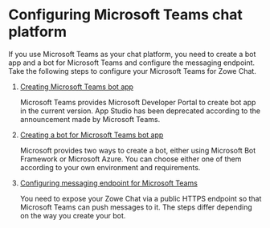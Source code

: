 # Configuring Microsoft Teams chat platform

If you use Microsoft Teams as your chat platform, you need to create a bot app and a bot for Microsoft Teams and configure the messaging endpoint. Take the following steps to configure your Microsoft Teams for Zowe Chat.

1. [Creating Microsoft Teams bot app](chat_prerequisite_teams_create_app_developer_portal.md)
    
    Microsoft Teams provides Microsoft Developer Portal to create bot app in the current version. App Studio has been deprecated according to the announcement made by Microsoft Teams.

2. [Creating a bot for Microsoft Teams bot app](chat_prerequisite_teams_create_bot.md)

    Microsoft provides two ways to create a bot, either using Microsoft Bot Framework or Microsoft Azure. You can choose either one of them according to your own environment and requirements.

3. [Configuring messaging endpoint for Microsoft Teams](chat_prerequisite_teams_configure_endpoint.md)
    
    You need to expose your Zowe Chat via a public HTTPS endpoint so that Microsoft Teams can push messages to it. The steps differ depending on the way you create your bot.
